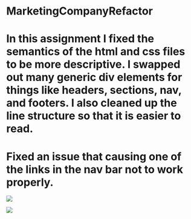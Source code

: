 # MarketingCompanyRefactor

# In this assignment I fixed the semantics of the html and css files to be more descriptive. I swapped out many generic div elements for things like headers, sections, nav, and footers. I also cleaned up the line structure so that it is easier to read. 

# Fixed an issue that causing one of the links in the nav bar not to work properly.

![](Develop/assets/images/SEO-refactor-ss.jpg)


![](Develop/assets/images/SEO-refactor-ss2.jpg)
